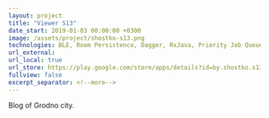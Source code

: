 ```yaml
---
layout: project
title: "Viewer S13"
date_start: 2019-01-03 00:00:00 +0300
image: /assets/project/shostko-s13.png
technologies: BLE, Room Persistence, Dagger, RxJava, Priority Job Queue, NFC, MVP, DALI communication protocol
url_external: 
url_local: true
url_store: https://play.google.com/store/apps/details?id=by.shostko.s13
fullview: false
excerpt_separator: <!--more-->
---
```

Blog of Grodno city.